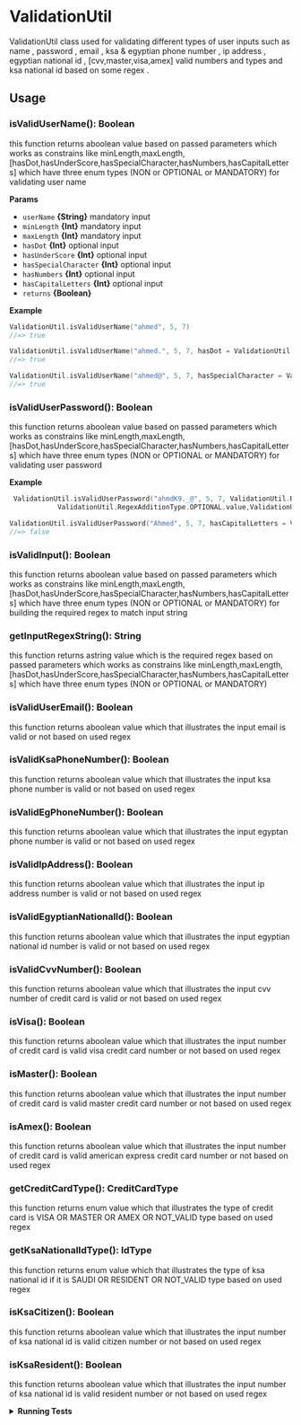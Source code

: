 # ValidationUtil

 ValidationUtil class used for validating different types of user inputs such as name , password , email , ksa & egyptian phone number , ip address , egyptian national id ,
 [cvv,master,visa,amex] valid numbers and types and ksa national id based on some regex .

## Usage

### isValidUserName(): Boolean
 this function returns aboolean value based on passed parameters which works as constrains like minLength,maxLength,[hasDot,hasUnderScore,hasSpecialCharacter,hasNumbers,hasCapitalLetters] which have three enum types (NON or OPTIONAL or MANDATORY) for validating user name 
 
 
**Params**

* `userName` **{String}** mandatory input
* `minLength` **{Int}** mandatory input
* `maxLength` **{Int}** mandatory input
* `hasDot` **{Int}** optional input
* `hasUnderScore` **{Int}** optional input
* `hasSpecialCharacter` **{Int}** optional input
* `hasNumbers` **{Int}** optional input
* `hasCapitalLetters` **{Int}** optional input
* `returns` **{Boolean}**

**Example**

```kt
ValidationUtil.isValidUserName("ahmed", 5, 7)
//=> true

ValidationUtil.isValidUserName("ahmed.", 5, 7, hasDot = ValidationUtil.RegexAdditionType.MANDATORY.value)
//=> true

ValidationUtil.isValidUserName("ahmed@", 5, 7, hasSpecialCharacter = ValidationUtil.RegexAdditionType.MANDATORY.value)
//=> true
```

### isValidUserPassword(): Boolean
 this function returns aboolean value based on passed parameters which works as constrains like minLength,maxLength,[hasDot,hasUnderScore,hasSpecialCharacter,hasNumbers,hasCapitalLetters] which have three enum types (NON or OPTIONAL or MANDATORY) for validating user password 
 
 **Example**

```kt
 ValidationUtil.isValidUserPassword("ahmdK9._@", 5, 7, ValidationUtil.RegexAdditionType.OPTIONAL.value,
            ValidationUtil.RegexAdditionType.OPTIONAL.value,ValidationUtil.RegexAdditionType.OPTIONAL.value,ValidationUtil.RegexAdditionType.OPTIONAL.value,ValidationUtil.RegexAdditionType.OPTIONAL.value)//=> true

ValidationUtil.isValidUserPassword("Ahmed", 5, 7, hasCapitalLetters = ValidationUtil.RegexAdditionType.NON.value)
//=> false
```
 
 ### isValidInput(): Boolean
 this function returns aboolean value based on passed parameters which works as constrains like minLength,maxLength,[hasDot,hasUnderScore,hasSpecialCharacter,hasNumbers,hasCapitalLetters] which have three enum types (NON or OPTIONAL or MANDATORY) for building the required regex to match input string 
 
  ### getInputRegexString(): String
 this function returns astring value which is the required regex based on passed parameters which works as constrains like minLength,maxLength,[hasDot,hasUnderScore,hasSpecialCharacter,hasNumbers,hasCapitalLetters] which have three enum types (NON or OPTIONAL or MANDATORY) 
 
  ### isValidUserEmail(): Boolean
 this function returns aboolean value which that illustrates the input email is valid or not based on used regex
 
  ### isValidKsaPhoneNumber(): Boolean
 this function returns aboolean value which that illustrates the input ksa phone number is valid or not based on used regex
 
  ### isValidEgPhoneNumber(): Boolean
 this function returns aboolean value which that illustrates the input egyptan phone number is valid or not based on used regex
 
   ### isValidIpAddress(): Boolean
 this function returns aboolean value which that illustrates the input ip address number is valid or not based on used regex
 
   ### isValidEgyptianNationalId(): Boolean
 this function returns aboolean value which that illustrates the input egyptian national id number is valid or not based on used regex
 
   ### isValidCvvNumber(): Boolean
 this function returns aboolean value which that illustrates the input cvv number of credit card is valid or not based on used regex
 
   ### isVisa(): Boolean
 this function returns aboolean value which that illustrates the input  number of credit card is valid visa credit card number or not based on used regex
 
   ### isMaster(): Boolean
 this function returns aboolean value which that illustrates the input  number of credit card is valid master credit card number or not based on used regex
 
   ### isAmex(): Boolean
 this function returns aboolean value which that illustrates the input  number of credit card is valid american express credit card number or not based on used regex
 
 ### getCreditCardType(): CreditCardType
 this function returns enum value which that illustrates the type of credit card is VISA OR MASTER OR AMEX OR NOT_VALID type  based on used regex
 
### getKsaNationalIdType(): IdType
 this function returns enum value which that illustrates the type of ksa national id if it is SAUDI OR RESIDENT OR NOT_VALID type  based on used regex
 
  
 ### isKsaCitizen(): Boolean
 this function returns aboolean value which that illustrates the input  number of ksa national id is valid citizen number or not based on used regex
 
  ### isKsaResident(): Boolean
 this function returns aboolean value which that illustrates the input  number of ksa national id is valid resident number or not based on used regex
 
<details>
<summary><strong>Running Tests</strong></summary>

Running and reviewing unit tests is a great way to get familiarized with this class and its methods. You can find ####ValidationUtilTest.kt
 which contains all valid and invalid test cases for every function

</details>
